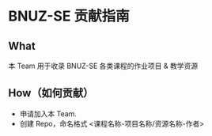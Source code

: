 # BNUZ-SE 贡献指南
## What
本 Team 用于收录 BNUZ-SE 各类课程的作业项目 & 教学资源

## How（如何贡献）
* 申请加入本 Team.
* 创建 Repo，命名格式 <课程名称-项目名称/资源名称-作者>
